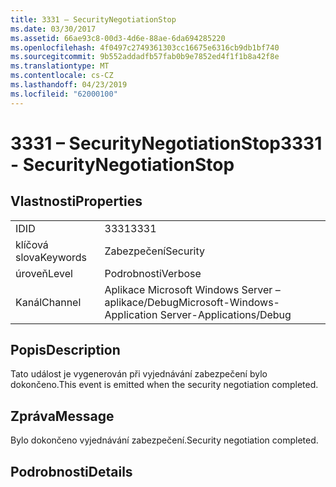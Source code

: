 ```yaml
---
title: 3331 – SecurityNegotiationStop
ms.date: 03/30/2017
ms.assetid: 66ae93c8-00d3-4d6e-88ae-6da694285220
ms.openlocfilehash: 4f0497c2749361303cc16675e6316cb9db1bf740
ms.sourcegitcommit: 9b552addadfb57fab0b9e7852ed4f1f1b8a42f8e
ms.translationtype: MT
ms.contentlocale: cs-CZ
ms.lasthandoff: 04/23/2019
ms.locfileid: "62000100"
---
```

# <a name="3331---securitynegotiationstop"></a><span data-ttu-id="4f344-102">3331 – SecurityNegotiationStop</span><span class="sxs-lookup"><span data-stu-id="4f344-102">3331 - SecurityNegotiationStop</span></span>
## <a name="properties"></a><span data-ttu-id="4f344-103">Vlastnosti</span><span class="sxs-lookup"><span data-stu-id="4f344-103">Properties</span></span>  
  
|||  
|-|-|  
|<span data-ttu-id="4f344-104">ID</span><span class="sxs-lookup"><span data-stu-id="4f344-104">ID</span></span>|<span data-ttu-id="4f344-105">3331</span><span class="sxs-lookup"><span data-stu-id="4f344-105">3331</span></span>|  
|<span data-ttu-id="4f344-106">klíčová slova</span><span class="sxs-lookup"><span data-stu-id="4f344-106">Keywords</span></span>|<span data-ttu-id="4f344-107">Zabezpečení</span><span class="sxs-lookup"><span data-stu-id="4f344-107">Security</span></span>|  
|<span data-ttu-id="4f344-108">úroveň</span><span class="sxs-lookup"><span data-stu-id="4f344-108">Level</span></span>|<span data-ttu-id="4f344-109">Podrobnosti</span><span class="sxs-lookup"><span data-stu-id="4f344-109">Verbose</span></span>|  
|<span data-ttu-id="4f344-110">Kanál</span><span class="sxs-lookup"><span data-stu-id="4f344-110">Channel</span></span>|<span data-ttu-id="4f344-111">Aplikace Microsoft Windows Server – aplikace/Debug</span><span class="sxs-lookup"><span data-stu-id="4f344-111">Microsoft-Windows-Application Server-Applications/Debug</span></span>|  
  
## <a name="description"></a><span data-ttu-id="4f344-112">Popis</span><span class="sxs-lookup"><span data-stu-id="4f344-112">Description</span></span>  
 <span data-ttu-id="4f344-113">Tato událost je vygenerován při vyjednávání zabezpečení bylo dokončeno.</span><span class="sxs-lookup"><span data-stu-id="4f344-113">This event is emitted when the security negotiation completed.</span></span>  
  
## <a name="message"></a><span data-ttu-id="4f344-114">Zpráva</span><span class="sxs-lookup"><span data-stu-id="4f344-114">Message</span></span>  
 <span data-ttu-id="4f344-115">Bylo dokončeno vyjednávání zabezpečení.</span><span class="sxs-lookup"><span data-stu-id="4f344-115">Security negotiation completed.</span></span>  
  
## <a name="details"></a><span data-ttu-id="4f344-116">Podrobnosti</span><span class="sxs-lookup"><span data-stu-id="4f344-116">Details</span></span>
